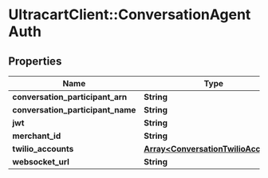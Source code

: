 # UltracartClient::ConversationAgentAuth

## Properties
Name | Type | Description | Notes
------------ | ------------- | ------------- | -------------
**conversation_participant_arn** | **String** |  | [optional] 
**conversation_participant_name** | **String** |  | [optional] 
**jwt** | **String** |  | [optional] 
**merchant_id** | **String** |  | [optional] 
**twilio_accounts** | [**Array&lt;ConversationTwilioAccount&gt;**](ConversationTwilioAccount.md) |  | [optional] 
**websocket_url** | **String** |  | [optional] 


